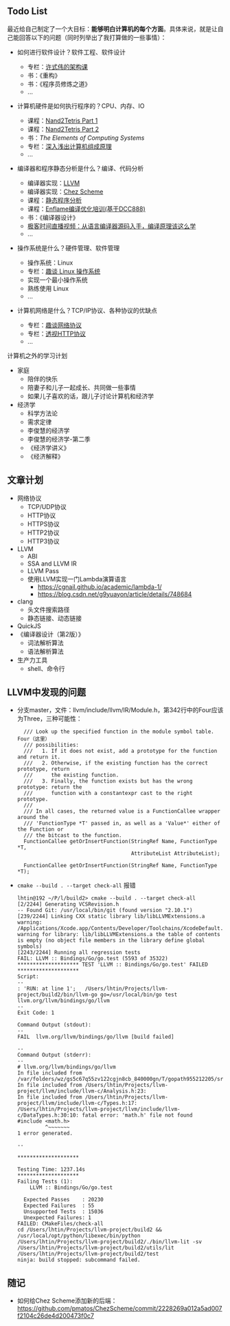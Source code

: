 ## Todo List

最近给自己制定了一个大目标：**能够明白计算机的每个方面**。具体来说，就是让自己能回答以下的问题（同时列举出了我打算做的一些事情）：

- 如何进行软件设计？软件工程、软件设计
  - 专栏：[许式伟的架构课](https://time.geekbang.org/column/intro/166)
  - 书：《重构》
  - 书：《程序员修炼之道》
  - ...

- 计算机硬件是如何执行程序的？CPU、内存、IO
  - 课程：[Nand2Tetris Part 1](https://www.coursera.org/learn/build-a-computer)
  - 课程：[Nand2Tetris Part 2](https://www.coursera.org/learn/nand2tetris2)
  - 书：*The Elements of Computing Systems*
  - 专栏：[深入浅出计算机组成原理](https://time.geekbang.org/column/intro/170)
  - ...

- 编译器和程序静态分析是什么？编译、代码分析
  - 编译器实现：[LLVM](https://llvm.org)
  - 编译器实现：[Chez Scheme](https://github.com/cisco/ChezScheme)
  - 课程：[静态程序分析](https://pascal-group.bitbucket.io/teaching.html)
  - 课程：[Enflame编译优化培训(基于DCC888)](https://space.bilibili.com/482245901/video)
  - 书：《编译器设计》
  - [极客时间直播视频：从语言编译器源码入手，编译原理该这么学](https://www.bilibili.com/video/BV1Yz4y197Na)
  - ...

- 操作系统是什么？硬件管理、软件管理
  - 操作系统：Linux
  - 专栏：[趣谈 Linux 操作系统](https://time.geekbang.org/column/intro/164)
  - 实现一个最小操作系统
  - 熟练使用 Linux
  - ...
- 计算机网络是什么？TCP/IP协议、各种协议的优缺点
  - 专栏：[趣谈网络协议](https://time.geekbang.org/column/intro/85)
  - 专栏：[透视HTTP协议](https://time.geekbang.org/column/intro/189)
  - ...



计算机之外的学习计划

- 家庭
  - 陪伴的快乐
  - 陪妻子和儿子一起成长、共同做一些事情
  - 如果儿子喜欢的话，跟儿子讨论计算机和经济学
- 经济学
  - 科学方法论
  - 需求定律
  - 李俊慧的经济学
  - 李俊慧的经济学-第二季
  - 《经济学讲义》
  - 《经济解释》



## 文章计划

- 网络协议
  - TCP/UDP协议
  - HTTP协议
  - HTTPS协议
  - HTTP2协议
  - HTTP3协议
- LLVM
  - ABI
  - SSA and LLVM IR
  - LLVM Pass
  - 使用LLVM实现一门Lambda演算语言
    - https://cgnail.github.io/academic/lambda-1/
    - https://blog.csdn.net/g9yuayon/article/details/748684
- clang
  - 头文件搜索路径
  - 静态链接、动态链接
- QuickJS
- 《编译器设计（第2版）》
  - 词法解析算法
  - 语法解析算法
- 生产力工具
  - shell、命令行



## LLVM中发现的问题

- 分支master，文件：llvm/include/llvm/IR/Module.h，第342行中的Four应该为Three，三种可能性：

  ```
    /// Look up the specified function in the module symbol table. Four（这里）
    /// possibilities:
    ///   1. If it does not exist, add a prototype for the function and return it.
    ///   2. Otherwise, if the existing function has the correct prototype, return
    ///      the existing function.
    ///   3. Finally, the function exists but has the wrong prototype: return the
    ///      function with a constantexpr cast to the right prototype.
    ///
    /// In all cases, the returned value is a FunctionCallee wrapper around the
    /// 'FunctionType *T' passed in, as well as a 'Value*' either of the Function or
    /// the bitcast to the function.
    FunctionCallee getOrInsertFunction(StringRef Name, FunctionType *T,
                                       AttributeList AttributeList);
  
    FunctionCallee getOrInsertFunction(StringRef Name, FunctionType *T);
  ```


- `cmake --build . --target check-all` 报错

  ```
  lhtin@192 ~/P/l/build2> cmake --build . --target check-all
  [2/2244] Generating VCSRevision.h
  -- Found Git: /usr/local/bin/git (found version "2.10.1") 
  [239/2244] Linking CXX static library lib/libLLVMExtensions.a
  warning: /Applications/Xcode.app/Contents/Developer/Toolchains/XcodeDefault.xctoolchain/usr/bin/libtool: warning for library: lib/libLLVMExtensions.a the table of contents is empty (no object file members in the library define global symbols)
  [2243/2244] Running all regression tests
  FAIL: LLVM :: Bindings/Go/go.test (5593 of 35322)
  ******************** TEST 'LLVM :: Bindings/Go/go.test' FAILED ********************
  Script:
  --
  : 'RUN: at line 1';   /Users/lhtin/Projects/llvm-project/build2/bin/llvm-go go=/usr/local/bin/go test llvm.org/llvm/bindings/go/llvm
  --
  Exit Code: 1
  
  Command Output (stdout):
  --
  FAIL	llvm.org/llvm/bindings/go/llvm [build failed]
  
  --
  Command Output (stderr):
  --
  # llvm.org/llvm/bindings/go/llvm
  In file included from /var/folders/wz/gs5c67q55zv122cgjn8cb_840000gn/T/gopath955212205/src/llvm.org/llvm/bindings/go/llvm/analysis.go:16:
  In file included from /Users/lhtin/Projects/llvm-project/llvm/include/llvm-c/Analysis.h:23:
  In file included from /Users/lhtin/Projects/llvm-project/llvm/include/llvm-c/Types.h:17:
  /Users/lhtin/Projects/llvm-project/llvm/include/llvm-c/DataTypes.h:30:10: fatal error: 'math.h' file not found
  #include <math.h>
           ^~~~~~~~
  1 error generated.
  
  --
  
  ********************
  
  Testing Time: 1237.14s
  ********************
  Failing Tests (1):
      LLVM :: Bindings/Go/go.test
  
    Expected Passes    : 20230
    Expected Failures  : 55
    Unsupported Tests  : 15036
    Unexpected Failures: 1
  FAILED: CMakeFiles/check-all 
  cd /Users/lhtin/Projects/llvm-project/build2 && /usr/local/opt/python/libexec/bin/python /Users/lhtin/Projects/llvm-project/build2/./bin/llvm-lit -sv /Users/lhtin/Projects/llvm-project/build2/utils/lit /Users/lhtin/Projects/llvm-project/build2/test
  ninja: build stopped: subcommand failed.
  ```



## 随记

- 如何给Chez Scheme添加新的后端：https://github.com/pmatos/ChezScheme/commit/2228269a012a5ad007f2104c26de4d200473f0c7